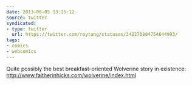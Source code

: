 ```yaml
---
date: 2013-06-05 13:25:12
source: twitter
syndicated:
- type: twitter
  url: https://twitter.com/roytang/statuses/342270884754644993/
tags:
- comics
- webcomics
---
```


Quite possibly the best breakfast-oriented Wolverine story in existence: http://www.faitherinhicks.com/wolverine/index.html